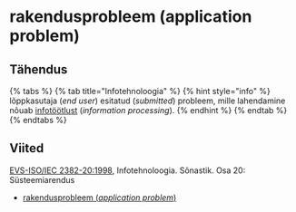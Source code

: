 # rakendusprobleem \(application problem\)

## Tähendus

{% tabs %}
{% tab title="Infotehnoloogia" %}
{% hint style="info" %}
lõppkasutaja \(_end user_\) esitatud \(_submitted_\) probleem, mille lahendamine nõuab [infotöötlust](infotoeoetlus-information-processing.md) \(_information processing_\).
{% endhint %}
{% endtab %}
{% endtabs %}

## Viited

[EVS-ISO/IEC 2382-20:1998](https://www.evs.ee/et/evs-iso-iec-2382-20-1998), Infotehnoloogia. Sõnastik. Osa 20: Süsteemiarendus

* [rakendusprobleem \(_application problem_\)](https://www.eki.ee/dict/its/index.cgi?Q=D449D3DE-6C03-1014-88DC-FC5F0DBED45A&F=GUID&C01=1&C02=0&C10=1)

